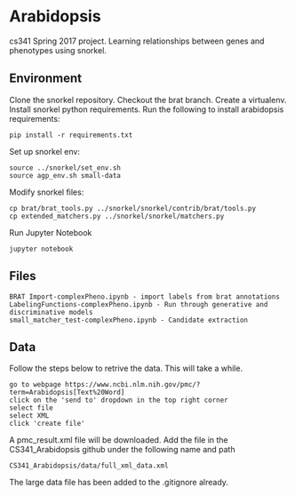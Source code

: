 # Arabidopsis
cs341 Spring 2017 project. Learning relationships between genes and phenotypes using snorkel.

## Environment
Clone the snorkel repository. Checkout the brat branch.
Create a virtualenv.
Install snorkel python requirements.
Run the following to install arabidopsis requirements:
```
pip install -r requirements.txt
```
Set up snorkel env:
```
source ../snorkel/set_env.sh
source agp_env.sh small-data
```
Modify snorkel files:
```
cp brat/brat_tools.py ../snorkel/snorkel/contrib/brat/tools.py
cp extended_matchers.py ../snorkel/snorkel/matchers.py
```
Run Jupyter Notebook
```
jupyter notebook
```

## Files
```
BRAT Import-complexPheno.ipynb - import labels from brat annotations
LabelingFunctions-complexPheno.ipynb - Run through generative and discriminative models
small_matcher_test-complexPheno.ipynb - Candidate extraction
```

## Data
Follow the steps below to retrive the data. This will take a while.
```
go to webpage https://www.ncbi.nlm.nih.gov/pmc/?term=Arabidopsis[Text%20Word]
click on the 'send to' dropdown in the top right corner
select file
select XML
click 'create file'
```

A pmc_result.xml file will be downloaded. 
Add the file in the CS341_Arabidopsis github under the following name and path

```
CS341_Arabidopsis/data/full_xml_data.xml
```

The large data file has been added to the .gitignore already.
